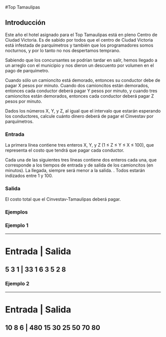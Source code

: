 #Top Tamaulipas

## Introducción

Este año el hotel asignado para el Top Tamaulipas está en pleno Centro de Ciudad Victoria. Es de sabido por todos que el centro de Ciudad Victoria está infestada de parquímetros y también que los programadores somos nocturnos, y por lo tanto no nos despertamos temprano.

Sabiendo que los concursantes se podrían tardar en salir, hemos llegado a un arreglo con el municipio y nos dieron un descuento por volumen en el pago de parquímetro.

Cuando sólo un camioncito está demorado, entonces su conductor debe de pagar X pesos por minuto. Cuando dos camioncitos están demorados, entonces cada conductor deberá pagar Y pesos por minuto, y cuando tres camioncitos están demorados, entonces cada conductor deberá pagar Z pesos por minuto.

Dados los números X, Y, y Z, al igual que el intervalo que estarán esperando los conductores, calcule cuánto dinero deberá de pagar el Cinvestav por parquímetros.

### Entrada

La primera línea contiene tres enteros X, Y, y Z (1 ≤ Z ≤ Y ≤ X ≤ 100), que representa el costo que tendrá que pagar cada conductor.

Cada una de las siguientes tres líneas contiene dos enteros cada una, que corresponde a los tiempos de entrada y de salida de los camioncitos (en minutos). La llegada, siempre será menor a la salida. . Todos estarán indizados entre 1 y 100.

### Salida

El costo total que el Cinvestav-Tamaulipas deberá pagar.

### Ejemplos

### Ejemplo 1 

-------------
Entrada | Salida
=============
5 3 1  | 33
1 6
3 5
2 8
-------------

### Ejemplo 2
-------------
Entrada | Salida
=============
10 8 6  | 480
15 30
25 50
70 80
-------------